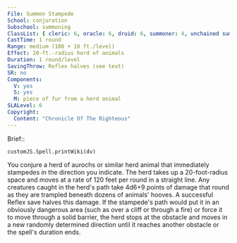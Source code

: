 ```yaml
---
File: Summon Stampede
School: conjuration
Subschool: summoning
ClassList: { cleric: 6, oracle: 6, druid: 6, summoner: 4, unchained summoner: 4 }
CastTime: 1 round
Range: medium (100 + 10 ft./level)
Effect: 20-ft.-radius herd of animals
Duration: 1 round/level
SavingThrow: Reflex halves (see text)
SR: no
Components:
  V: yes
  S: yes
  M: piece of fur from a herd animal
SLALevel: 6
Copyright:
  Content: "Chronicle Of The Righteous"
---
```

Brief:: 

```dataviewjs
customJS.Spell.printWiki(dv)
```

You conjure a herd of aurochs or similar herd animal that immediately stampedes in the direction you indicate. The herd takes up a 20-foot-radius space and moves at a rate of 120 feet per round in a straight line. Any creatures caught in the herd's path take 4d6+9 points of damage that round as they are trampled beneath dozens of animals' hooves. A successful Reflex save halves this damage.  If the stampede's path would put it in an obviously dangerous area (such as over a cliff or through a fire) or force it to move through a solid barrier, the herd stops at the obstacle and moves in a new randomly determined direction until it reaches another obstacle or the spell's duration ends.
